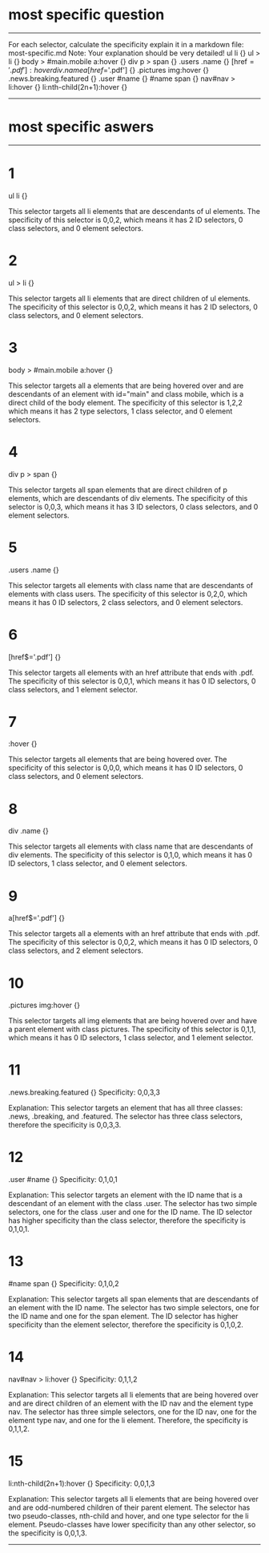 # most specific question
********************************
For each selector, calculate the specificity explain it in a markdown file: most-specific.md
Note: Your explanation should be very detailed!
ul li {}
ul > li {}
body > #main.mobile a:hover {}
div p > span {}
.users .name {}
[href$='.pdf'] {}
:hover {}
div .name {}
a[href$='.pdf'] {}
.pictures img:hover {}
.news.breaking.featured {}
.user #name {}
#name span {}
nav#nav > li:hover {}
li:nth-child(2n+1):hover {}
****************************************************************
# most specific aswers
********************************
# 1
ul li {}


This selector targets all li elements that are descendants of ul elements. The specificity of this selector is 0,0,2, which means it has 2 ID selectors, 0 class selectors, and 0 element selectors.
# 2
ul > li {}


This selector targets all li elements that are direct children of ul elements. The specificity of this selector is 0,0,2, which means it has 2 ID selectors, 0 class selectors, and 0 element selectors.
# 3
body > #main.mobile a:hover {}


This selector targets all a elements that are being hovered over and are descendants of an element with id="main" and class mobile, which is a direct child of the body element. The specificity of this selector is 1,2,2 which means it has 2 type selectors, 1 class selector, and 0 element selectors.
# 4
div p > span {}


This selector targets all span elements that are direct children of p elements, which are descendants of div elements. The specificity of this selector is 0,0,3, which means it has 3 ID selectors, 0 class selectors, and 0 element selectors.
# 5
.users .name {}


This selector targets all elements with class name that are descendants of elements with class users. The specificity of this selector is 0,2,0, which means it has 0 ID selectors, 2 class selectors, and 0 element selectors.
# 6
[href$='.pdf'] {}


This selector targets all elements with an href attribute that ends with .pdf. The specificity of this selector is 0,0,1, which means it has 0 ID selectors, 0 class selectors, and 1 element selector.
# 7
:hover {}


This selector targets all elements that are being hovered over. The specificity of this selector is 0,0,0, which means it has 0 ID selectors, 0 class selectors, and 0 element selectors.
# 8
div .name {}


This selector targets all elements with class name that are descendants of div elements. The specificity of this selector is 0,1,0, which means it has 0 ID selectors, 1 class selector, and 0 element selectors.
# 9
a[href$='.pdf'] {}


This selector targets all a elements with an href attribute that ends with .pdf. The specificity of this selector is 0,0,2, which means it has 0 ID selectors, 0 class selectors, and 2 element selectors.
# 10
.pictures img:hover {}


This selector targets all img elements that are being hovered over and have a parent element with class pictures. The specificity of this selector is 0,1,1, which means it has 0 ID selectors, 1 class selector, and 1 element selector.
# 11
.news.breaking.featured {}
Specificity: 0,0,3,3


Explanation: This selector targets an element that has all three classes: .news, .breaking, and .featured. The selector has three class selectors, therefore the specificity is 0,0,3,3.
# 12
.user #name {}
Specificity: 0,1,0,1


Explanation: This selector targets an element with the ID name that is a descendant of an element with the class .user. The selector has two simple selectors, one for the class .user and one for the ID name. The ID selector has higher specificity than the class selector, therefore the specificity is 0,1,0,1.
# 13
#name span {}
Specificity: 0,1,0,2


Explanation: This selector targets all span elements that are descendants of an element with the ID name. The selector has two simple selectors, one for the ID name and one for the span element. The ID selector has higher specificity than the element selector, therefore the specificity is 0,1,0,2.
# 14
nav#nav > li:hover {}
Specificity: 0,1,1,2


Explanation: This selector targets all li elements that are being hovered over and are direct children of an element with the ID nav and the element type nav. The selector has three simple selectors, one for the ID nav, one for the element type nav, and one for the li element. Therefore, the specificity is 0,1,1,2.
# 15
li:nth-child(2n+1):hover {}
Specificity: 0,0,1,3


Explanation: This selector targets all li elements that are being hovered over and are odd-numbered children of their parent element. The selector has two pseudo-classes, nth-child and hover, and one type selector for the li element. Pseudo-classes have lower specificity than any other selector, so the specificity is 0,0,1,3.


****************************************************************
